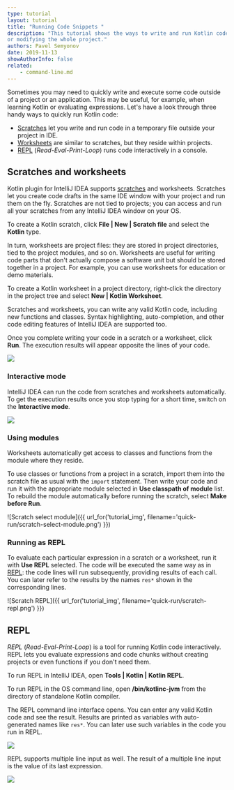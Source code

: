 ```yaml
---
type: tutorial
layout: tutorial
title: "Running Code Snippets "
description: "This tutorial shows the ways to write and run Kotlin code snippets in a lightweight manner without creating 
or modifying the whole project."
authors: Pavel Semyonov
date: 2019-11-13
showAuthorInfo: false
related:
    - command-line.md
---
```


Sometimes you may need to quickly write and execute some code outside of a project or an application. 
This may be useful, for example, when learning Kotlin or evaluating expressions. 
Let's have a look through three handy ways to quickly run Kotlin code:
* [Scratches](#scratches-and-worksheets) let you write and run code in a temporary file outside your project in IDE.
* [Worksheets](#scratches-and-worksheets) are similar to scratches, but they reside within projects.
* [REPL](#repl) (_Read-Eval-Print-Loop_) runs code interactively in a console.     

## Scratches and worksheets

Kotlin plugin for IntelliJ IDEA supports [scratches](https://www.jetbrains.com/help/idea/scratches.html) and worksheets. 
Scratches let you create code drafts in the same IDE window with your project and run them on the fly. 
Scratches are not tied to projects; you can access and run all your scratches from any IntelliJ IDEA window on your OS. 

To create a Kotlin scratch, click __File \| New \| Scratch file__ and select the __Kotlin__ type.

In turn, worksheets are project files: they are stored in project directories, tied to the project modules, and so on.
Worksheets are useful for writing code parts that don't actually compose a software unit but should be stored together 
in a project. For example, you can use worksheets for education or demo materials.

To create a Kotlin worksheet in a project directory, right-click the directory in the project tree and select
__New \| Kotlin Worksheet__.

Scratches and worksheets, you can write any valid Kotlin code, including new functions and classes. Syntax highlighting, 
auto-completion, and other code editing features of IntelliJ IDEA are supported too.

Once you complete writing your code in a scratch or a worksheet, click __Run__. 
The execution results will appear opposite the lines of your code.

<div style="display: flex; align-items: center; margin-bottom: 10px;">
    <img
    src="{{ url_for('asset', path='images/tutorials/quick-run/scratch-run.png') }}"
    data-gif-src="{{ url_for('asset', path='images/tutorials/quick-run/scratch-run.gif') }}"
    class="gif-image">
</div>

### Interactive mode

IntelliJ IDEA can run the code from scratches and worksheets automatically. To get the execution results once you stop 
typing for a short time, switch on the __Interactive mode__.

<div style="display: flex; align-items: center; margin-bottom: 10px;">
    <img
    src="{{ url_for('asset', path='images/tutorials/quick-run/scratch-interactive.png') }}"
    data-gif-src="{{ url_for('asset', path='images/tutorials/quick-run/scratch-interactive.gif') }}"
    class="gif-image">
</div>

### Using modules

Worksheets automatically get access to classes and functions from the module where they reside.

To use classes or functions from a project in a scratch, import them into the scratch file as usual with the 
`import` statement. Then write your code and run it with the appropriate module selected in __Use classpath of module__ list.
 To rebuild the module automatically before running the scratch, select __Make before Run__.

![Scratch select module]({{ url_for('tutorial_img', filename='quick-run/scratch-select-module.png') }})

### Running as REPL 

To evaluate each particular expression in a scratch or a worksheet, run it with __Use REPL__ selected. The code will be 
executed the same way as in [REPL](#repl): the code lines will run subsequently, providing results of each call. 
You can later refer to the results by the names `res*` shown in the corresponding lines.

![Scratch REPL]({{ url_for('tutorial_img', filename='quick-run/scratch-repl.png') }})

## REPL

_REPL_ (_Read-Eval-Print-Loop_) is a tool for running Kotlin code interactively. REPL lets you evaluate expressions and 
code chunks without creating projects or even functions if you don't need them. 

To run REPL in IntelliJ IDEA, open __Tools \| Kotlin \| Kotlin REPL__.

To run REPL in the OS command line, open __/bin/kotlinc-jvm__ from the directory of standalone Kotlin compiler.

The REPL command line interface opens. You can enter any valid Kotlin code and see the result. Results are printed as 
variables with auto-generated names like `res*`. You can later use such variables in the code you run in REPL.

<div style="display: flex; align-items: center; margin-bottom: 10px;">
    <img
    src="{{ url_for('asset', path='images/tutorials/quick-run/repl-run.png') }}"
    data-gif-src="{{ url_for('asset', path='images/tutorials/quick-run/repl-run.gif') }}"
    class="gif-image">
</div>

REPL supports multiple line input as well. The result of a multiple line input is the value of its last expression. 

<div style="display: flex; align-items: center; margin-bottom: 10px;">
    <img
    src="{{ url_for('asset', path='images/tutorials/quick-run/repl-multi-line.png') }}"
    data-gif-src="{{ url_for('asset', path='images/tutorials/quick-run/repl-multi-line.gif') }}"
    class="gif-image">
</div>
